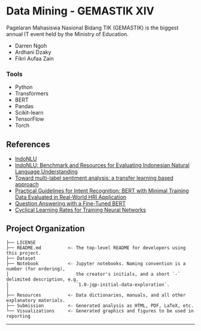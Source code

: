 # Data Mining - GEMASTIK XIV

Pagelaran Mahasiswa Nasional Bidang TIK (GEMASTIK) is the biggest annual IT event held by the Ministry of Education. 

* Darren Ngoh
* Ardhani Dzaky
* Fikri Aufaa Zain

### Tools
* Python
* Transformers
* BERT
* Pandas
* Scikit-learn 
* TensorFlow
* Torch

## References
* [IndoNLU](https://github.com/indobenchmark/indonlu)
* [IndoNLU: Benchmark and Resources for Evaluating Indonesian Natural Language Understanding](https://arxiv.org/abs/2009.05387)
* [Toward multi-label sentiment analysis: a transfer learning based approach](https://journalofbigdata.springeropen.com/articles/10.1186/s40537-019-0278-0)
* [Practical Guidelines for Intent Recognition: BERT with Minimal Training Data Evaluated in Real-World HRI Application](https://dl.acm.org/doi/10.1145/3434073.3444671)
* [Question Answering with a Fine-Tuned BERT](https://mccormickml.com/2020/03/10/question-answering-with-a-fine-tuned-BERT/)
* [Cyclical Learning Rates for Training Neural Networks](https://arxiv.org/abs/1506.01186)


Project Organization
------------

    ├── LICENSE
    ├── README.md          <- The top-level README for developers using this project.
    ├── Dataset
    ├── Notebook           <- Jupyter notebooks. Naming convention is a number (for ordering),
    │                         the creator's initials, and a short `-` delimited description, e.g.
    │                         `1.0-jqp-initial-data-exploration`.
    │
    ├── Resources          <- Data dictionaries, manuals, and all other explanatory materials.
    ├── Submission         <- Generated analysis as HTML, PDF, LaTeX, etc.
    └── Visualizations     <- Generated graphics and figures to be used in reporting 

--------
